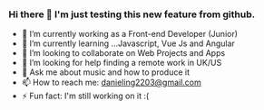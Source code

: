### Hi there 👋 I'm just testing this new feature from github.

<!--
**danielpipe2203/danielpipe2203** is a ✨ _special_ ✨ repository because its `README.md` (this file) appears on your GitHub profile.
-->

- 🔭 I’m currently working as a Front-end Developer (Junior)
- 🌱 I’m currently learning ...Javascript, Vue Js and Angular
- 👯 I’m looking to collaborate on Web Projects and Apps
- 🤔 I’m looking for help finding a remote work in UK/US
- 💬 Ask me about music and how to produce it
- 📫 How to reach me: danieling2203@gmail.com 
- ⚡ Fun fact: I'm still working on it :(

